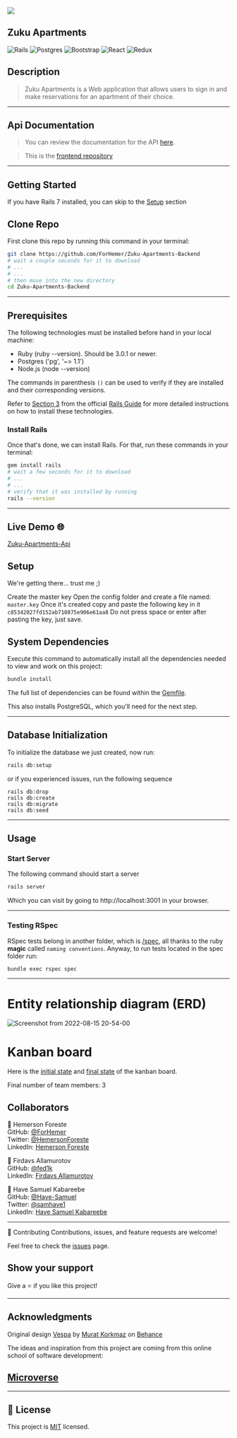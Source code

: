 ![](https://img.shields.io/badge/Microverse-blueviolet)


## Zuku Apartments ##
![Rails](https://img.shields.io/badge/rails-%23CC0000.svg?style=for-the-badge&logo=ruby-on-rails&logoColor=white)
![Postgres](https://img.shields.io/badge/postgres-%23316192.svg?style=for-the-badge&logo=postgresql&logoColor=white)
![Bootstrap](https://img.shields.io/badge/bootstrap-%23563D7C.svg?style=for-the-badge&logo=bootstrap&logoColor=white)
![React](https://img.shields.io/badge/react-%23316192.svg?style=for-the-badge&logo=react&logoColor=white)
![Redux](https://img.shields.io/badge/redux-%23563D7C.svg?style=for-the-badge&logo=redux&logoColor=white)


## Description
> Zuku Apartments is a Web application that allows users to sign in and make reservations for an apartment of their choice.
<hr>

## Api Documentation
>You can review the documentation for the API [here]().

>This is the [frontend repository](https://github.com/fed1k/Zuku-apartments-frontend-)
<hr>


## Getting Started

If you have Rails 7 installed, you can skip to the [Setup](#setup) section

## Clone Repo

First clone this repo by running this command in your terminal:
~~~ bash
git clone https://github.com/ForHemer/Zuku-Apartments-Backend
# wait a couple seconds for it to download
# ...
# ...
# then move into the new directory
cd Zuku-Apartments-Backend
~~~

<hr>

## Prerequisites

The following technologies must be installed before hand in your local machine:

 - Ruby (ruby --version). Should be 3.0.1 or newer.
 - Postgres ('pg', '~> 1.1')
 - Node.js (node --version)
 

The commands in parenthesis `()` can be used to verify if they are installed and their corresponding versions.

Refer to [Section 3](https://guides.rubyonrails.org/v5.1/getting_started.html#:~:text=3%20Creating%20a%20New%20Rails%20Project) from the official [Rails Guide](https://rubyonrails.org/) for more detailed instructions on how to install these technologies.

### Install Rails
Once that's done, we can install Rails. For that, run these commands in your terminal:
~~~ bash
gem install rails
# wait a few seconds for it to download
# ...
# ...
# verify that it was installed by running
rails --version
~~~
<hr>

## Live Demo 🌐

[Zuku-Apartments-Api](https://zuku-apartments-api.herokuapp.com)


## Setup

We're getting there... trust me ;)

Create the master key
Open the config folder and create a file named: `master.key` 
Once it's created copy and paste the following key in it `c85342027fd152ab710875e906e61aa8`
Do not press space or enter after pasting the key, just save.

## System Dependencies

Execute this command to automatically install all the dependencies needed to view and work on this project:

~~~ bash
bundle install
~~~

The full list of dependencies can be found within the [Gemfile](Gemfile).

This also installs PostgreSQL, which you'll need for the next step.
<hr>

## Database Initialization
To initialize the database we just created, now run:
~~~ bash
rails db:setup
~~~
or if you experienced issues, run the following sequence
~~~
rails db:drop
rails db:create
rails db:migrate
rails db:seed
~~~
<hr>

## Usage

### Start Server
The following command should start a server
~~~ bash
rails server
~~~
Which you can visit by going to http://localhost:3001 in your browser.
<hr>

### Testing RSpec
RSpec tests belong in another folder, which is [/spec](/spec/), all thanks to the ruby **magic** called `naming conventions`.
Anyway, to run tests located in the spec folder run:
~~~ bash
bundle exec rspec spec
~~~
<hr>


# Entity relationship diagram (ERD)

![Screenshot from 2022-08-15 20-54-00](https://user-images.githubusercontent.com/88809610/184770522-a1f43c33-85b7-4ec7-aee6-bc32f06d6d32.png)


# Kanban board

Here is the [initial state](https://github.com/ForHemer/Zuku-Apartments-Backend/issues/16) and [final state](https://github.com/users/ForHemer/projects/1) of the kanban board.

Final number of team members: 3

## Collaborators
👤 Hemerson Foreste<br>
GitHub: [@ForHemer](https://github.com/ForHemer)<br>
Twitter: [@HemersonForeste](https://twitter.com/HemersonForeste)<br>
LinkedIn: [Hemerson Foreste](https://www.linkedin.com/in/hemerson-foreste/)<br>

👤 Firdavs Allamurotov<br>
GitHub: [@fed1k](https://github.com/fed1k)<br>
LinkedIn: [Firdavs Allamurotov](https://www.linkedin.com/in/firdavs-allamurotov/)<br>

👤 Have Samuel Kabareebe<br>
GitHub: [@Have-Samuel](https://github.com/Have-Samuel)<br>
Twitter: [@samhave1](https://twitter.com/samhave1)<br>
LinkedIn: [Have Samuel Kabareebe](https://www.linkedin.com/in/have-samuel/)<br>

<hr>

 🤝 Contributing
Contributions, issues, and feature requests are welcome!

Feel free to check the [issues](https://github.com/ForHemer/Zuku-Apartments-Backend/issues) page.

## Show your support

Give a ⭐️ if you like this project!
<hr>

## Acknowledgments

Original design [Vespa](https://www.behance.net/gallery/26425031/Vespa-Responsive-Redesign/modules/173005583) by [Murat Korkmaz](https://www.behance.net/muratk) on [Behance](https://www.behance.net/)

The ideas and inspiration from this project are coming from this online school of software development:

## [**Microverse**](https://www.microverse.org/)
<hr>

## 📝 License

This project is [MIT](./MIT.md) licensed.


